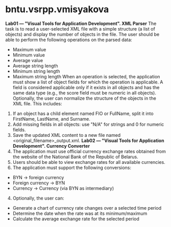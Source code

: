 # bntu.vsrpp.vmisyakova
**Lab01 — "Visual Tools for Application Development". XML Parser**
The task is to read a user-selected XML file with a simple structure (a list of objects) and display the number of objects in the file. The user should be able to perform the following operations on the parsed data:
* Maximum value
* Minimum value
* Average value
* Average string length
* Minimum string length
* Maximum string length
When an operation is selected, the application must show a list of object fields for which the operation is applicable. A field is considered applicable only if it exists in all objects and has the same data type (e.g., the score field must be numeric in all objects).
Optionally, the user can normalize the structure of the objects in the XML file. This includes:
1. If an object has a child element named FIO or FullName, split it into FirstName, LastName, and Surname.
2. Add missing fields in all objects: use "N/A" for strings and 0 for numeric fields.
3. Save the updated XML content to a new file named <original_filename>_output.xml.
**Lab02 — "Visual Tools for Application Development". Currency Converter**
1. The application must use official currency exchange rates obtained from the website of the National Bank of the Republic of Belarus.
2. Users should be able to view exchange rates for all available currencies.
3. The application must support the following conversions:
* BYN → foreign currency
* Foreign currency → BYN
* Currency → Currency (via BYN as intermediary)
4. Optionally, the user can:
* Generate a chart of currency rate changes over a selected time period
* Determine the date when the rate was at its minimum/maximum
* Calculate the average exchange rate for the selected period

